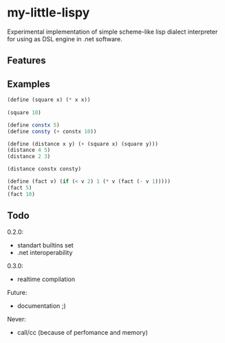my-little-lispy
===============

Experimental implementation of simple scheme-like lisp dialect interpreter for using as DSL engine in .net software.

Features
--------

Examples
--------

```scheme
(define (square x) (* x x))
	
(square 10)

(define constx 5)
(define consty (+ constx 10))

(define (distance x y) (+ (square x) (square y)))
(distance 4 5)
(distance 2 3)

(distance constx consty)

(define (fact v) (if (< v 2) 1 (* v (fact (- v 1)))))
(fact 5)
(fact 10)            
```

Todo
----

0.2.0:
- standart builtins set
- .net interoperability

0.3.0:
- realtime compilation

Future:
- documentation ;)

Never:
- call/cc (because of perfomance and memory)
